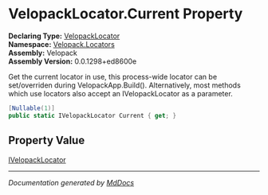 ﻿<!--  
  <auto-generated>   
    The contents of this file were generated by a tool.  
    Changes to this file may be list if the file is regenerated  
  </auto-generated>   
-->

# VelopackLocator.Current Property

**Declaring Type:** [VelopackLocator](../index.md)  
**Namespace:** [Velopack.Locators](../../index.md)  
**Assembly:** Velopack  
**Assembly Version:** 0.0.1298+ed8600e

Get the current locator in use, this process\-wide locator can be set\/overriden during VelopackApp.Build(). Alternatively, most methods which use locators also accept an IVelopackLocator as a parameter.

```csharp
[Nullable(1)]
public static IVelopackLocator Current { get; }
```

## Property Value

[IVelopackLocator](../../IVelopackLocator/index.md)

___

*Documentation generated by [MdDocs](https://github.com/ap0llo/mddocs)*
